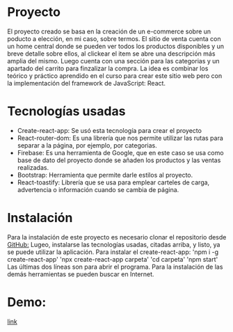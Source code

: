 # Proyecto
El proyecto creado se basa en la creación de un e-commerce sobre un poducto a elección, en mi caso,
sobre termos. El sitio de venta cuenta con un home central donde se pueden ver todos los productos disponibles
y un breve detalle sobre ellos, al clickear el item se abre una descripción más amplia del mismo.
Luego cuenta con una sección para las categorias y un apartado del carrito para finzalizar la compra.
La idea es combinar los teórico y práctico aprendido en el curso para crear este sitio web pero con la
implementación del framework de JavaScript: React.

# Tecnologías usadas
- Create-react-app: Se usó esta tecnología para crear el proyecto
- React-router-dom: Es una librería que nos permite utilizar las rutas para separar a la página, por ejemplo, por categorias.
- Firebase: Es una herramienta de Google, que en este caso se usa como base de dato del proyecto donde se añaden los productos y las ventas realizadas.
- Bootstrap: Herramienta que permite darle estilos al proyecto.
- React-toastify: Librería que se usa para emplear carteles de carga, advertencia o información cuando se cambia de página.

# Instalación 
Para la instalación de este proyecto es necesario clonar el repositorio desde
[GitHub:](https://github.com/sneider334/Curso-coder-eecommerce.git)
Lugeo, instalarse las tecnologías usadas, citadas arriba, y listo, ya se puede utilizar la aplicación.
Para instalar el create-react-app: 
'npm i -g create-react-app'
'npx create-react-app carpeta'
'cd carpeta'
'npm start'
Las últimas dos líneas son para abrir el programa.
Para la instalación de las demás herramientas se pueden buscar en Internet.

# **Demo:**
[link]() 
